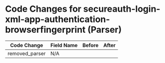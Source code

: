 # Code Changes for secureauth-login-xml-app-authentication-browserfingerprint (Parser)

| Code Change | Field Name | Before | After |
|-------------|------------|--------|-------|
| removed_parser | N/A |  |  |